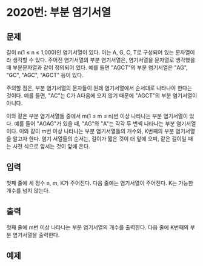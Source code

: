 # 2020번: 부분 염기서열

## 문제

<p>길이 n(1 ≤ n ≤ 1,000)인 염기서열이 있다. 이는 A, G, C, T로 구성되어 있는 문자열이라 생각할 수 있다. 주어진 염기서열의 부분 염기서열은, 염기서열을 문자열로 생각했을 때 부분문자열과 같이 정의되어 있다. 예를 들면 "AGCT"의 부분 염기서열은 "AG", "GC", "AGC", "AGCT" 등이 있다.</p>

<p>주의할 점은, 부분 염기서열의 문자들이 원래 염기서열에서 순서대로 나타나야 한다는 것이다. 예를 들면, "AC"는 C가 A다음에 오지 않기 때문에 "AGCT"의 부분 염기서열이 아니다.</p>

<p>이와 같은 부분 염기서열들 중에서 m(1 ≤ m ≤ n)번 이상 나타나는 부분 염기서열이 있다. 예를 들어 "AGAG"가 있을 때, "AG"와 "A"는 각각 두 번씩 나타나는 부분 염기서열이다. 이와 같이 m번 이상 나타나는 부분 염기서열들의 개수와, K번째의 부분 염기서열을 알고자 한다. 염기 서열들의 순서는, 길이가 짧은 것이 더 앞에 오며, 같은 길이일 때는 사전 식으로 앞서는 것이 앞에 온다.</p>



## 입력

<p>첫째 줄에 세 정수 n, m, K가 주어진다. 다음 줄에는 염기서열이 주어진다. K는 가능한 개수를 넘지 않는다.</p>



## 출력

<p>첫째 줄에 m번 이상 나타나는 부분 염기서열의 개수를 출력한다. 다음 줄에 K번째의 부분 염기서열을 출력한다.</p>



## 예제
